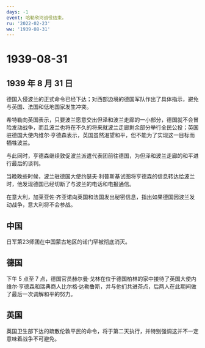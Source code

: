 ```yaml
---
days: -1
event: 哈勒欣河战役结束。
ru: '2022-02-23'
ww: '1939-08-31'
---
```


# 1939-08-31

## 1939 年 8 月 31 日

德国入侵波兰的正式命令已经下达；对西部边境的德国军队作出了具体指示，避免与英国、法国和低地国家发生冲突。

希特勒向英国表示，只要波兰愿意交出但泽和波兰走廊的一小部分，德国就不会冒险发动战争，而且波兰也将在不久的将来就波兰走廊剩余部分举行全民公投；英国驻德国大使内维尔·亨德森表示，英国虽然渴望和平，但不能为了实现这一目标而牺牲波兰。

与此同时，亨德森继续敦促波兰派遣代表团前往德国，为但泽和波兰走廊的和平进行最后的谈判。

当晚晚些时候，波兰驻德国大使约瑟夫·利普斯基试图将亨德森的信息转达给波兰时，他发现德国已经切断了与波兰的电话和电报通信。

在意大利，加莱亚佐·齐亚诺向英国和法国发出秘密信息，指出如果德国因波兰发动战争，意大利将不会参战。

## 中国

日军第23师团在中国蒙古地区的诺门罕被彻底消灭。

## 德国

下午 5 点至 7
点，德国官员赫尔曼·戈林在位于德国柏林的家中接待了英国大使内维尔·亨德森和瑞典商人比尔格·达勒鲁斯，并与他们共进茶点，后两人在此期间做了最后一次调解和平的努力。

## 英国

英国卫生部下达的疏散伦敦平民的命令，将于第二天执行，并特别强调这并不一定意味着战争不可避免。